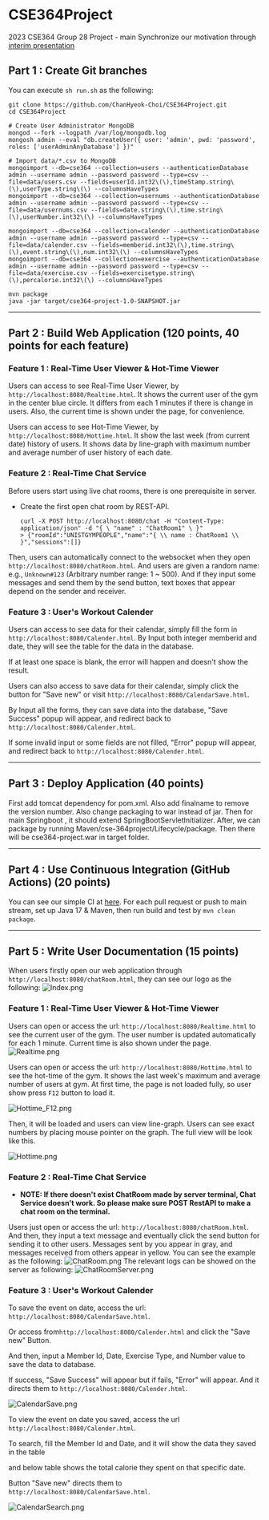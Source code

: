 # CSE364Project
2023 CSE364 Group 28 Project - main
Synchronize our motivation through [interim presentation](https://docs.google.com/presentation/d/1tTHjl09RUwSqzrp2oSrGRAirXTbnPk23EHiN-qhXiV4/edit?usp=sharing)

## Part 1 : Create Git branches

You can execute `sh run.sh` as the following:
```
git clone https://github.com/ChanHyeok-Choi/CSE364Project.git
cd CSE364Project

# Create User Administrator MongoDB
mongod --fork --logpath /var/log/mongodb.log
mongosh admin --eval "db.createUser({ user: 'admin', pwd: 'password', roles: ['userAdminAnyDatabase'] })"

# Import data/*.csv to MongoDB
mongoimport --db=cse364 --collection=users --authenticationDatabase admin --username admin --password password --type=csv --file=data/users.csv --fields=userId.int32\(\),timeStamp.string\(\),userType.string\(\) --columnsHaveTypes
mongoimport --db=cse364 --collection=usernums --authenticationDatabase admin --username admin --password password --type=csv --file=data/usernums.csv --fields=date.string\(\),time.string\(\),userNumber.int32\(\) --columnsHaveTypes

mongoimport --db=cse364 --collection=calender --authenticationDatabase admin --username admin --password password --type=csv --file=data/calender.csv --fields=memberid.int32\(\),time.string\(\),event.string\(\),num.int32\(\) --columnsHaveTypes
mongoimport --db=cse364 --collection=exercise --authenticationDatabase admin --username admin --password password --type=csv --file=data/exercise.csv --fields=exercisetype.string\(\),percalorie.int32\(\) --columnsHaveTypes

mvn package
java -jar target/cse364-project-1.0-SNAPSHOT.jar
```

---

## Part 2 : Build Web Application (120 points, 40 points for each feature)

### Feature 1 : Real-Time User Viewer & Hot-Time Viewer

Users can access to see Real-Time User Viewer, by `http://localhost:8080/Realtime.html`. It shows the current user of the gym in the center blue circle. It differs from each 1 minutes if there is change in users. Also, the current time is shown under the page, for convenience.

Users can access to see Hot-Time Viewer, by `http://localhost:8080/Hottime.html`. It show the last week (from current date) history of users. It shows data by line-graph with maximum number and average number of user history of each date.

### Feature 2 : Real-Time Chat Service

Before users start using live chat rooms, there is one prerequisite in server.

* Create the first open chat room by REST-API.
   ```
   curl -X POST http://localhost:8080/chat -H "Content-Type: application/json" -d "{ \ "name" : "ChatRoom1" \ }"
   > {"roomId":"UNISTGYMPEOPLE","name":"{ \\ name : ChatRoom1 \\ }","sessions":[]}
   ```

Then, users can automatically connect to the websocket when they open `http://localhost:8080/chatRoom.html`.
And users are given a random name: e.g., `Unknown#123` (Arbitrary number range: 1 ~ 500). And if they input
some messages and send them by the send button, text boxes that appear depend on the sender and receiver.

### Feature 3 : User's Workout Calender

Users can access to see data for their calendar, simply fill the form in `http://localhost:8080/Calender.html`. By Input both integer memberid and date, they will see the table for the data in the database.

If at least one space is blank, the error will happen and doesn't show the result.

Users can also access to save data for their calendar, simply click the button for "Save new" or visit `http://localhost:8080/CalendarSave.html`.

By Input all the forms, they can save data into the database, "Save Success" popup will appear, and redirect back to `http://localhost:8080/Calender.html`.

If some invalid input or some fields are not filled, "Error" popup will appear, and redirect back to `http://localhost:8080/Calender.html`.

---
  
## Part 3 : Deploy Application (40 points)

First add tomcat dependency for pom.xml. Also add finalname to remove the version number. Also change packaging to war instead of jar.
Then for main Springboot , it should extend SpringBootServletInitializer.
After, we can package by running Maven/cse-364project/Lifecycle/package. Then there will be cse364-project.war in target folder.

---

## Part 4 : Use Continuous Integration (GitHub Actions) (20 points)

You can see our simple CI at [here](./.github/workflows/main.yml).
For each pull request or push to main stream, set up Java 17 & Maven, then run build and test by `mvn clean package`.

---

## Part 5 : Write User Documentation (15 points)

When users firstly open our web application through `http://localhost:8080/chatRoom.html`, they can see our
logo as the following:
![Index.png](samples/Index.png)

### Feature 1 : Real-Time User Viewer & Hot-Time Viewer

Users can open or access the url: `http://localhost:8080/Realtime.html` to see the current user of the gym. The user number
is updated automatically for each 1 minute. Current time is also shown under the page.
![Realtime.png](samples/Realtime.png)

Users can open or access the url: `http://localhost:8080/Hottime.html` to see the hot-time of the gym. It shows the last week's maximum and average number of users at gym. At first time, the page is not loaded fully, so user show press `F12` button to load it.

![Hottime_F12.png](samples/Hottime_f12.png)

Then, it will be loaded and users can view line-graph. Users can see exact numbers by placing mouse pointer on the graph. The full view will be look like this.

![Hottime.png](samples/Hottime.png)


### Feature 2 : Real-Time Chat Service

* **NOTE: If there doesn't exist ChatRoom made by server terminal, Chat Service doesn't work. So please make sure POST RestAPI to make a chat room on the terminal.**

Users just open or access the url: `http://localhost:8080/chatRoom.html`. And then, they input a text message
and eventually click the send button for sending it to other users. Messages sent by you appear in gray, and messages received from others appear in yellow.
You can see the example as the following:
![ChatRoom.png](samples/chatRoom.png)
The relevant logs can be showed on the server as following:
![ChatRoomServer.png](samples/chatRoomServer.png)

### Feature 3 : User's Workout Calender

To save the event on date, access the url: `http://localhost:8080/CalendarSave.html`. 

Or access from`http://localhost:8080/Calender.html` and click the "Save new" Button.

And then, input a Member Id, Date, Exercise Type, and Number value to save the data to database.

If success, "Save Success"  will appear but if fails, "Error" will appear. And it directs them to `http://localhost:8080/Calender.html`.

![CalendarSave.png](samples/CalendarSave.png)

To view the event on date you saved, access the url `http://localhost:8080/Calender.html`.

To search, fill the Member Id and Date, and it will show the data they saved in the table

and below table shows the total calorie they spent on that specific date.

Button "Save new" directs them to `http://localhost:8080/CalendarSave.html`.

![CalendarSearch.png](samples/CalendarSearch.png)
